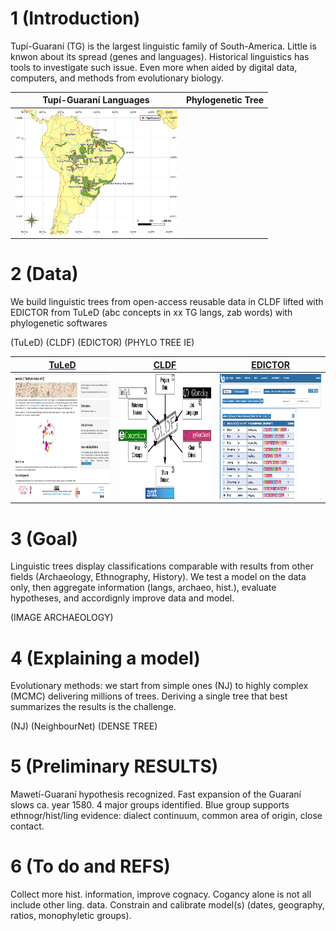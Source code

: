# 1 (Introduction)

Tupí-Guaraní (TG) is the largest linguistic family of South-America. Little is knwon about its spread (genes and languages). Historical linguistics has tools to investigate such issue. Even more when aided by digital data, computers, and methods from evolutionary biology.



Tupí-Guaraní Languages |  Phylogenetic Tree
:-------------------------:|:-------------------------:
<img src="TG_map.png" width="260" height="200"> | 


# 2 (Data)

We build linguistic trees from open-access reusable data in CLDF lifted with EDICTOR from TuLeD (abc concepts in xx TG langs, zab words) with phylogenetic softwares

(TuLeD) (CLDF) (EDICTOR) (PHYLO TREE IE)

[TuLeD](https://tuled.org) |  [CLDF](https://cldf.clld.org) | [EDICTOR](https://digling.org/edictor/) |
:-------------------------:|:-------------------------:|:-------------------------:
<img src="tuled.png" width="280" height="200"> | <img src="cldf.png" width="280" height="200"> | <img src="edictor.png" width="280" height="200">


# 3 (Goal)

Linguistic trees display classifications comparable with results from other fields (Archaeology, Ethnography, History). We test a model on the data only, then aggregate information (langs, archaeo, hist.), evaluate hypotheses, and accordignly improve data and model. 

(IMAGE ARCHAEOLOGY) 


# 4 (Explaining a model)

Evolutionary methods: we start from simple ones (NJ) to highly complex (MCMC) delivering millions of trees. Deriving a single tree that best summarizes the results is the challenge.


(NJ) (NeighbourNet) (DENSE TREE)


# 5 (Preliminary RESULTS)

Mawetí-Guaraní hypothesis recognized. Fast expansion of the Guaraní slows ca. year 1580. 4 major groups identified. Blue group supports ethnogr/hist/ling evidence: dialect continuum, common area of origin, close contact. 

# 6 (To do and REFS)


Collect more hist. information, improve cognacy. Cogancy alone is not all include other ling. data. Constrain and calibrate model(s) (dates, geography, ratios, monophyletic groups). 
